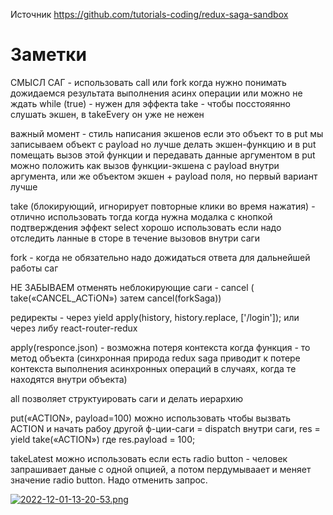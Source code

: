 Источник https://github.com/tutorials-coding/redux-saga-sandbox
# Заметки

СМЫСЛ САГ - использовать call или fork когда нужно понимать дожидаемся результата выполнения асинх операции или можно не ждать
while (true) - нужен для эффекта take - чтобы посстояянно слушать экшен, в takeEvery он уже не нежен

важный момент - стиль написания экшенов
если это объект то в put мы записываем объект с payload
но лучше делать экшен-функцию и в put помещать вызов этой функции и передавать данные аргументом
в put можно положить как вызов функции-экшена с payload внутри аргумента, или же объектом экшен + payload поля, но первый вариант лучше

take (блокирующий, игнорирует повторные клики во время нажатия) - отлично использовать тогда когда нужна модалка с кнопкой подтверждения
эффект select хорошо использовать если надо отследить ланные в сторе в течение вызовов внутри саги

fork - когда не обязательно надо дожидаться ответа для дальнейшей работы саг

НЕ ЗАБЫВАЕМ отменять неблокирующие саги  - cancel ( take(«CANCEL_ACTiON») затем cancel(forkSaga))

редиректы - через yield apply(history, history.replace, ['/login']); или через либу react-router-redux 

apply(responce.json) - возможна потеря контекста когда функция - 
то метод объекта (синхронная природа redux saga приводит к потере контекста выполнения асинхронных операций в случаях, когда те находятся внутри объекта)

all позволяет структуировать саги и делать иерархию

put(«ACTION», payload=100) можно использовать чтобы вызвать ACTION и начать рабоу другой ф-ции-саги = dispatch внутри саги, res = yield take(«ACTION») где res.payload = 100;

takeLatest можно использовать если есть radio button - человек запрашивает даные с одной опцией, а потом пердумываает и меняет значение radio button. Надо отменить запрос.

[![2022-12-01-13-20-53.png](https://i.postimg.cc/3xCVW3cH/2022-12-01-13-20-53.png)](https://postimg.cc/QFC0yZD6)

